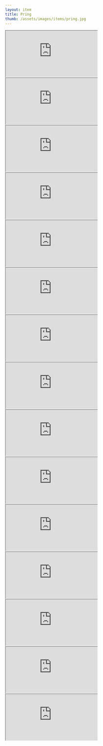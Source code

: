 ```yaml
---
layout: item
title: Pring
thumb: /assets/images/items/pring.jpg
---
```

<iframe onload="" src="http://magic-items.herokuapp.com/item/embed/1"></iframe>
<iframe onload="" src="http://magic-items.herokuapp.com/item/embed/57"></iframe>
<iframe onload="" src="http://magic-items.herokuapp.com/item/embed/77"></iframe>

<iframe onload="" src="http://magic-items.herokuapp.com/item/embed/6"></iframe>
<iframe onload="" src="http://magic-items.herokuapp.com/item/embed/10"></iframe>
<iframe onload="" src="http://magic-items.herokuapp.com/item/embed/25"></iframe>
<iframe onload="" src="http://magic-items.herokuapp.com/item/embed/41"></iframe>
<iframe onload="" src="http://magic-items.herokuapp.com/item/embed/56"></iframe>
<iframe onload="" src="http://magic-items.herokuapp.com/item/embed/85"></iframe>
<iframe onload="" src="http://magic-items.herokuapp.com/item/embed/80"></iframe>
<iframe onload="" src="http://magic-items.herokuapp.com/item/embed/129"></iframe>
<iframe onload="" src="http://magic-items.herokuapp.com/item/embed/146"></iframe>
<iframe onload="" src="http://magic-items.herokuapp.com/item/embed/148"></iframe>
<iframe onload="" src="http://magic-items.herokuapp.com/item/embed/147"></iframe>
<iframe onload="" src="http://magic-items.herokuapp.com/item/embed/143"></iframe>
